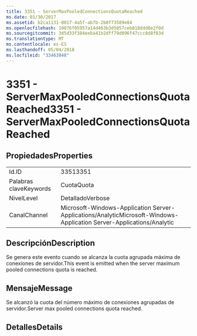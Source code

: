 ```yaml
---
title: 3351 - ServerMaxPooledConnectionsQuotaReached
ms.date: 03/30/2017
ms.assetid: b2ca1131-0017-4a5f-ab7b-2b0f73589e84
ms.openlocfilehash: 19876f05957a14d463b3d5057ceb818ddd0e2f0d
ms.sourcegitcommit: 3d5d33f384eeba41b2dff79d096f47ccc8d8f03d
ms.translationtype: MT
ms.contentlocale: es-ES
ms.lasthandoff: 05/04/2018
ms.locfileid: "33463848"
---
```

# <a name="3351---servermaxpooledconnectionsquotareached"></a><span data-ttu-id="6f57b-102">3351 - ServerMaxPooledConnectionsQuotaReached</span><span class="sxs-lookup"><span data-stu-id="6f57b-102">3351 - ServerMaxPooledConnectionsQuotaReached</span></span>
## <a name="properties"></a><span data-ttu-id="6f57b-103">Propiedades</span><span class="sxs-lookup"><span data-stu-id="6f57b-103">Properties</span></span>  
  
|||  
|-|-|  
|<span data-ttu-id="6f57b-104">Id.</span><span class="sxs-lookup"><span data-stu-id="6f57b-104">ID</span></span>|<span data-ttu-id="6f57b-105">3351</span><span class="sxs-lookup"><span data-stu-id="6f57b-105">3351</span></span>|  
|<span data-ttu-id="6f57b-106">Palabras clave</span><span class="sxs-lookup"><span data-stu-id="6f57b-106">Keywords</span></span>|<span data-ttu-id="6f57b-107">Cuota</span><span class="sxs-lookup"><span data-stu-id="6f57b-107">Quota</span></span>|  
|<span data-ttu-id="6f57b-108">Nivel</span><span class="sxs-lookup"><span data-stu-id="6f57b-108">Level</span></span>|<span data-ttu-id="6f57b-109">Detallado</span><span class="sxs-lookup"><span data-stu-id="6f57b-109">Verbose</span></span>|  
|<span data-ttu-id="6f57b-110">Canal</span><span class="sxs-lookup"><span data-stu-id="6f57b-110">Channel</span></span>|<span data-ttu-id="6f57b-111">Microsoft-Windows-Application Server-Applications/Analytic</span><span class="sxs-lookup"><span data-stu-id="6f57b-111">Microsoft-Windows-Application Server-Applications/Analytic</span></span>|  
  
## <a name="description"></a><span data-ttu-id="6f57b-112">Descripción</span><span class="sxs-lookup"><span data-stu-id="6f57b-112">Description</span></span>  
 <span data-ttu-id="6f57b-113">Se genera este evento cuando se alcanza la cuota agrupada máxima de conexiones de servidor.</span><span class="sxs-lookup"><span data-stu-id="6f57b-113">This event is emitted when the server maximum pooled connections quota is reached.</span></span>  
  
## <a name="message"></a><span data-ttu-id="6f57b-114">Mensaje</span><span class="sxs-lookup"><span data-stu-id="6f57b-114">Message</span></span>  
 <span data-ttu-id="6f57b-115">Se alcanzó la cuota del número máximo de conexiones agrupadas de servidor.</span><span class="sxs-lookup"><span data-stu-id="6f57b-115">Server max pooled connections quota reached.</span></span>  
  
## <a name="details"></a><span data-ttu-id="6f57b-116">Detalles</span><span class="sxs-lookup"><span data-stu-id="6f57b-116">Details</span></span>
